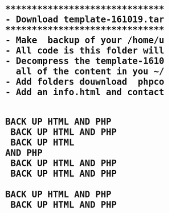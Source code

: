 <h1>
<pre>
*************************************
- Download template-161019.tar.gz
*************************************
- Make  backup of your /home/user/html (~/) directory. 
- All code is this folder will be replaced.
- Decompress the template-161019.tar.gz and replace
  all of the content in you ~/html folder
- Add folders douwnload  phpcode javasciprt 
- Add an info.html and contact.html

BACK UP HTML AND PHP <br />
BACK UP HTML AND PHP <br />
BACK UP HTML AND PHP <br />
BACK UP HTML AND PHP <br />
BACK UP HTML AND PHP <br />
BACK UP HTML AND PHP <br />
BACK UP HTML AND PHP <br />
</pre>
</h1>

